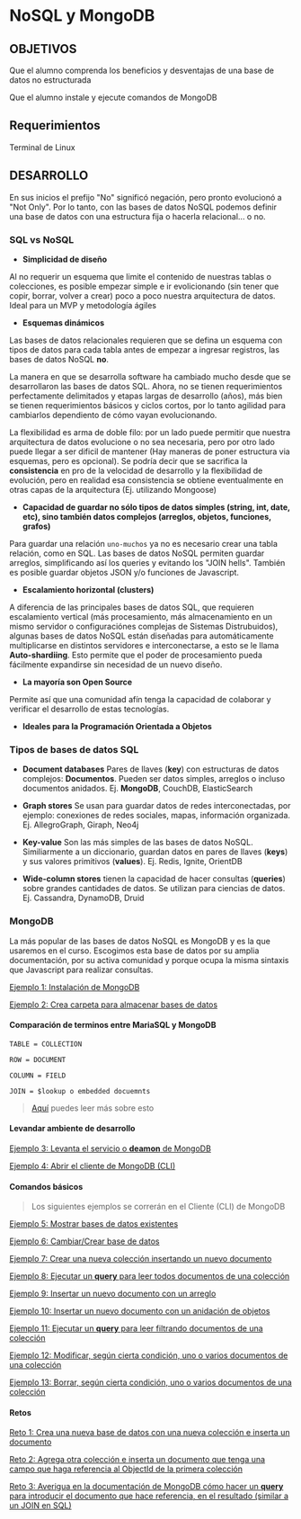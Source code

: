 # NoSQL y MongoDB

## OBJETIVOS

Que el alumno comprenda los beneficios y desventajas de una base de datos no estructurada

Que el alumno instale y ejecute comandos de MongoDB

## Requerimientos

Terminal de Linux

## DESARROLLO

En sus inicios el prefijo "No" significó negación, pero pronto evolucionó a "Not Only". Por lo tanto, con las bases de datos NoSQL podemos definir una base de datos con una estructura fija o hacerla relacional... o no.

### SQL vs NoSQL

- **Simplicidad de diseño**

Al no requerir un esquema que limite el contenido de nuestras tablas o colecciones, es posible empezar simple e ir evolicionando  (sin tener que copir, borrar, volver a crear) poco a poco nuestra arquitectura de datos. Ideal para un MVP y metodología ágiles 

- **Esquemas dinámicos**

Las bases de datos relacionales requieren que se defina un esquema con tipos de datos para cada tabla antes de empezar a ingresar registros, las bases de datos NoSQL **no**.

La manera en que se desarrolla software ha cambiado mucho desde que se desarrollaron las bases de datos SQL. Ahora, no se tienen requerimientos perfectamente delimitados y etapas largas de desarrollo (años), más bien se tienen requerimientos básicos y ciclos cortos, por lo tanto agilidad para cambiarlos dependiento de cómo vayan evolucionando.

La flexibilidad es arma de doble filo: por un lado puede permitir que nuestra arquitectura de datos evolucione o no sea necesaria, pero por otro lado puede llegar a ser dificil de mantener (Hay maneras de poner estructura via esquemas, pero es opcional). Se podría decir que se sacrifica la **consistencia** en pro de la velocidad de desarrollo y la flexibilidad de evolución, pero en realidad esa consistencia se obtiene eventualmente en otras capas de la arquitectura (Ej. utilizando Mongoose) 

- **Capacidad de guardar no sólo tipos de datos simples (string, int, date, etc), sino también datos complejos (arreglos, objetos, funciones, grafos)**

Para guardar una relación `uno-muchos` ya no es necesario crear una tabla relación, como en SQL. Las bases de datos NoSQL permiten guardar arreglos, simplificando así los queries y evitando los "JOIN hells". También es posible guardar objetos JSON y/o funciones de Javascript.

- **Escalamiento horizontal (clusters)**

A diferencia de las principales bases de datos SQL, que requieren escalamiento vertical (más procesamiento, más almacenamiento en un mismo servidor o configuraciónes complejas de Sistemas Distrubuidos), algunas bases de datos NoSQL están diseñadas para automáticamente multiplicarse en distintos servidores e interconectarse, a esto se le llama __Auto-shardiing__. Esto permite que el poder de procesamiento pueda fácilmente expandirse sin necesidad de un nuevo diseño.

- **La mayoría son Open Source**

Permite así que una comunidad afín tenga la capacidad de colaborar y verificar el desarrollo de estas tecnologías.

- **Ideales para la Programación Orientada a Objetos**

### Tipos de bases de datos SQL

- **Document databases** Pares de llaves (__key__) con estructuras de datos complejos: **Documentos**. Pueden ser datos simples, arreglos o incluso documentos anidados. Ej. **MongoDB**, CouchDB, ElasticSearch

- **Graph stores** Se usan para guardar datos de redes interconectadas, por ejemplo: conexiones de redes sociales, mapas, información organizada. Ej. AllegroGraph, Giraph, Neo4j

- **Key-value** Son las más simples de las bases de datos NoSQL. Similiarmente a un diccionario, guardan datos en pares de llaves (__keys__) y sus valores primitivos (__values__). Ej. Redis, Ignite, OrientDB

- **Wide-column stores** tienen la capacidad de hacer consultas (__queries__) sobre grandes cantidades de datos. Se utilizan para ciencias de datos. Ej. Cassandra, DynamoDB, Druid

### MongoDB

La más popular de las bases de datos NoSQL es MongoDB y es la que usaremos en el curso. Escogimos esta base de datos por su amplia documentación, por su activa comunidad y porque ocupa la misma sintaxis que Javascript para realizar consultas.

[Ejemplo 1: Instalación de MongoDB](./Ejemplo-01/)

[Ejemplo 2: Crea carpeta para almacenar bases de datos](./Ejemplo-02/)

#### Comparación de terminos entre MariaSQL y MongoDB

```
TABLE = COLLECTION

ROW = DOCUMENT

COLUMN = FIELD

JOIN = $lookup o embedded docuemnts
```

> [Aquí](https://docs.mongodb.com/manual/reference/sql-comparison/) puedes leer más sobre esto

#### Levandar ambiente de desarrollo

[Ejemplo 3: Levanta el servicio o __deamon__ de MongoDB](./Ejemplo-03/)

[Ejemplo 4: Abrir el cliente de MongoDB (CLI)](./Ejemplo-04/)

#### Comandos básicos

> Los siguientes ejemplos se correrán en el Cliente (CLI) de MongoDB 

[Ejemplo 5: Mostrar bases de datos existentes](./Ejemplo-05/)

[Ejemplo 6: Cambiar/Crear base de datos](./Ejemplo-06/)

[Ejemplo 7: Crear una nueva colección insertando un nuevo documento](./Ejemplo-07/)

[Ejemplo 8: Ejecutar un __query__ para leer todos documentos de una colección](./Ejemplo-8/)

[Ejemplo 9: Insertar un nuevo documento con un arreglo](./Ejemplo-09/)

[Ejemplo 10: Insertar un nuevo documento con un anidación de objetos](./Ejemplo-10/)


[Ejemplo 11: Ejecutar un __query__ para leer filtrando documentos de una colección](./Ejemplo-11/)

[Ejemplo 12: Modificar, según cierta condición, uno o varios documentos de una colección](./Ejemplo-12/)

[Ejemplo 13: Borrar, según cierta condición, uno o varios documentos de una colección](./Ejemplo-13/)

#### Retos

[Reto 1: Crea una nueva base de datos con una nueva colección e inserta un documento](./Reto-01)

[Reto 2: Agrega otra colección e inserta un documento que tenga una campo que haga referencia al ObjectId de la primera colección](./Reto-02)

[Reto 3: Averigua en la documentación de MongoDB cómo hacer un __query__ para introducir el documento que hace referencia, en el resultado (similar a un JOIN en SQL)](./Reto-03)
